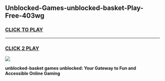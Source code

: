 
## Unblocked-Games-unblocked-basket-Play-Free-403wg
<h3>
<a href="https://premium76.site?title=unblocked-basket&ref=20M">CLICK TO PLAY</a></h3>
<hr>

<h3>
<a href="https://premium76.site?title=unblocked-basket&ref=20M">CLICK 2 PLAY</a>
  
</h3>

<a href="https://premium76.site?title=unblocked-basket&ref=19M"><img src="https://clearcache.store/games.png"></a>


**unblocked-basket games unblocked: Your Gateway to Fun and Accessible Online Gaming**

